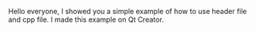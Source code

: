 Hello everyone, I showed you a simple example of how to use header file and cpp file. I made this example on Qt Creator. 
